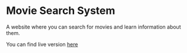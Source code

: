 # Movie Search System
A website where you can search for movies and learn information about them.

You can find live version [here](https://www.deimantasb.com/projects/movie-search-system/preview/)
